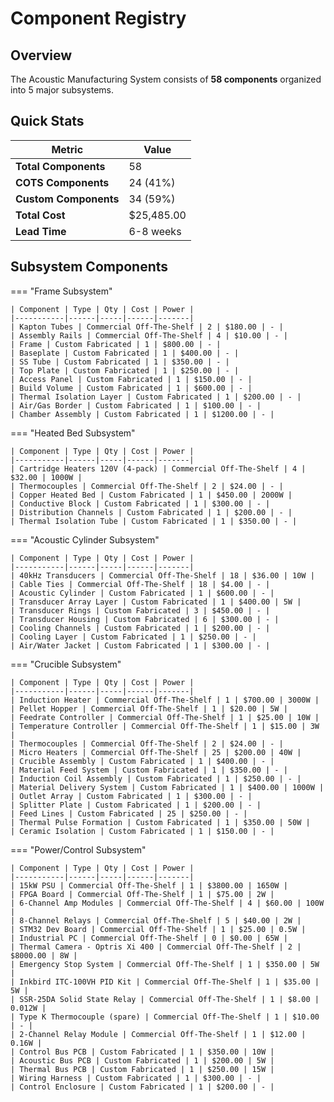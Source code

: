 # Component Registry

## Overview

The Acoustic Manufacturing System consists of **58 components** organized into 5 major subsystems.

## Quick Stats

| Metric | Value |
|--------|-------|
| **Total Components** | 58 |
| **COTS Components** | 24 (41%) |
| **Custom Components** | 34 (59%) |
| **Total Cost** | $25,485.00 |
| **Lead Time** | 6-8 weeks |

## Subsystem Components

=== "Frame Subsystem"

    | Component | Type | Qty | Cost | Power |
    |-----------|------|-----|------|-------|
    | Kapton Tubes | Commercial Off-The-Shelf | 2 | $180.00 | - |
    | Assembly Rails | Commercial Off-The-Shelf | 4 | $10.00 | - |
    | Frame | Custom Fabricated | 1 | $800.00 | - |
    | Baseplate | Custom Fabricated | 1 | $400.00 | - |
    | SS Tube | Custom Fabricated | 1 | $350.00 | - |
    | Top Plate | Custom Fabricated | 1 | $250.00 | - |
    | Access Panel | Custom Fabricated | 1 | $150.00 | - |
    | Build Volume | Custom Fabricated | 1 | $600.00 | - |
    | Thermal Isolation Layer | Custom Fabricated | 1 | $200.00 | - |
    | Air/Gas Border | Custom Fabricated | 1 | $100.00 | - |
    | Chamber Assembly | Custom Fabricated | 1 | $1200.00 | - |

=== "Heated Bed Subsystem"

    | Component | Type | Qty | Cost | Power |
    |-----------|------|-----|------|-------|
    | Cartridge Heaters 120V (4-pack) | Commercial Off-The-Shelf | 4 | $32.00 | 1000W |
    | Thermocouples | Commercial Off-The-Shelf | 2 | $24.00 | - |
    | Copper Heated Bed | Custom Fabricated | 1 | $450.00 | 2000W |
    | Conductive Block | Custom Fabricated | 1 | $300.00 | - |
    | Distribution Channels | Custom Fabricated | 1 | $200.00 | - |
    | Thermal Isolation Tube | Custom Fabricated | 1 | $350.00 | - |

=== "Acoustic Cylinder Subsystem"

    | Component | Type | Qty | Cost | Power |
    |-----------|------|-----|------|-------|
    | 40kHz Transducers | Commercial Off-The-Shelf | 18 | $36.00 | 10W |
    | Cable Ties | Commercial Off-The-Shelf | 18 | $4.00 | - |
    | Acoustic Cylinder | Custom Fabricated | 1 | $600.00 | - |
    | Transducer Array Layer | Custom Fabricated | 1 | $400.00 | 5W |
    | Transducer Rings | Custom Fabricated | 3 | $450.00 | - |
    | Transducer Housing | Custom Fabricated | 6 | $300.00 | - |
    | Cooling Channels | Custom Fabricated | 1 | $200.00 | - |
    | Cooling Layer | Custom Fabricated | 1 | $250.00 | - |
    | Air/Water Jacket | Custom Fabricated | 1 | $300.00 | - |

=== "Crucible Subsystem"

    | Component | Type | Qty | Cost | Power |
    |-----------|------|-----|------|-------|
    | Induction Heater | Commercial Off-The-Shelf | 1 | $700.00 | 3000W |
    | Pellet Hopper | Commercial Off-The-Shelf | 1 | $20.00 | 5W |
    | Feedrate Controller | Commercial Off-The-Shelf | 1 | $25.00 | 10W |
    | Temperature Controller | Commercial Off-The-Shelf | 1 | $15.00 | 3W |
    | Thermocouples | Commercial Off-The-Shelf | 2 | $24.00 | - |
    | Micro Heaters | Commercial Off-The-Shelf | 25 | $200.00 | 40W |
    | Crucible Assembly | Custom Fabricated | 1 | $400.00 | - |
    | Material Feed System | Custom Fabricated | 1 | $350.00 | - |
    | Induction Coil Assembly | Custom Fabricated | 1 | $250.00 | - |
    | Material Delivery System | Custom Fabricated | 1 | $400.00 | 1000W |
    | Outlet Array | Custom Fabricated | 1 | $300.00 | - |
    | Splitter Plate | Custom Fabricated | 1 | $200.00 | - |
    | Feed Lines | Custom Fabricated | 25 | $250.00 | - |
    | Thermal Pulse Formation | Custom Fabricated | 1 | $350.00 | 50W |
    | Ceramic Isolation | Custom Fabricated | 1 | $150.00 | - |

=== "Power/Control Subsystem"

    | Component | Type | Qty | Cost | Power |
    |-----------|------|-----|------|-------|
    | 15kW PSU | Commercial Off-The-Shelf | 1 | $3800.00 | 1650W |
    | FPGA Board | Commercial Off-The-Shelf | 1 | $75.00 | 2W |
    | 6-Channel Amp Modules | Commercial Off-The-Shelf | 4 | $60.00 | 100W |
    | 8-Channel Relays | Commercial Off-The-Shelf | 5 | $40.00 | 2W |
    | STM32 Dev Board | Commercial Off-The-Shelf | 1 | $25.00 | 0.5W |
    | Industrial PC | Commercial Off-The-Shelf | 0 | $0.00 | 65W |
    | Thermal Camera - Optris Xi 400 | Commercial Off-The-Shelf | 2 | $8000.00 | 8W |
    | Emergency Stop System | Commercial Off-The-Shelf | 1 | $350.00 | 5W |
    | Inkbird ITC-100VH PID Kit | Commercial Off-The-Shelf | 1 | $35.00 | 5W |
    | SSR-25DA Solid State Relay | Commercial Off-The-Shelf | 1 | $8.00 | 0.012W |
    | Type K Thermocouple (spare) | Commercial Off-The-Shelf | 1 | $10.00 | - |
    | 2-Channel Relay Module | Commercial Off-The-Shelf | 1 | $12.00 | 0.16W |
    | Control Bus PCB | Custom Fabricated | 1 | $350.00 | 10W |
    | Acoustic Bus PCB | Custom Fabricated | 1 | $200.00 | 5W |
    | Thermal Bus PCB | Custom Fabricated | 1 | $250.00 | 15W |
    | Wiring Harness | Custom Fabricated | 1 | $300.00 | - |
    | Control Enclosure | Custom Fabricated | 1 | $200.00 | - |
